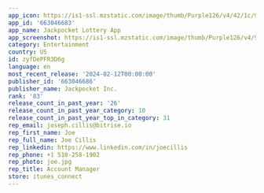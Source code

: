 ```yaml
---
app_icon: https://is1-ssl.mzstatic.com/image/thumb/Purple126/v4/42/1c/99/421c9916-13cd-2f1e-71eb-645206ea9344/Lottery_Icon-0-0-1x_U007epad-0-10-0-85-220.png/1024x1024bb.png
app_id: '663046683'
app_name: Jackpocket Lottery App
app_screenshot: https://is1-ssl.mzstatic.com/image/thumb/Purple126/v4/94/6f/ab/946fabe0-baa8-d5e9-f164-2ddeab5cdefc/521c3f12-74fb-4faf-bb82-0ef34bec7e8f_screenshot_iphoneX-5_5-inch-1242x2208_english_01.jpg/1242x2208bb.png
category: Entertainment
country: US
id: zyfDePFR3D6g
language: en
most_recent_release: '2024-02-12T00:00:00'
publisher_id: '663046686'
publisher_name: Jackpocket Inc.
rank: '83'
release_count_in_past_year: '26'
release_count_in_past_year_category: 10
release_count_in_past_year_top_in_category: 31
rep_email: joseph.cillis@bitrise.io
rep_first_name: Joe
rep_full_name: Joe Cillis
rep_linkedin: https://www.linkedin.com/in/joecillis
rep_phone: +1 518-258-1902
rep_photo: joe.jpg
rep_title: Account Manager
store: itunes_connect
---
```

